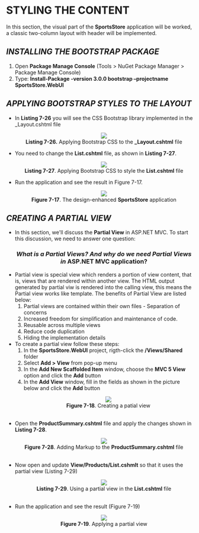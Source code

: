 <h1>STYLING THE CONTENT</h1>
<p>In this section, the visual part of the <b>SportsStore</b> application will be worked, a classic two-column layout with header will be implemented.</p>

<h2><i>INSTALLING THE BOOTSTRAP PACKAGE</i></h2>
<ol>
	<li>
		Open <b>Package Manage Console</b> (Tools > NuGet Package Manager > Package Manage Console)
	</li>
	<li>
		Type: <b>Install-Package -version 3.0.0 bootstrap –projectname SportsStore.WebUI</b>
	</li>
</ol>

<h2><i>APPLYING BOOTSTRAP STYLES TO THE LAYOUT</i></h2>
    <ul>
        <li>
            In <b>Listing 7-26</b> you will see the CSS Bootstrap library implemented in the _Layout.cshtml file
            <p align="center">
                <img src="Pictures/Listing 7-26.png" /><br />
                <b>Listing 7-26.</b> Applying Bootstrap CSS to the <b>_Layout.cshtml</b> file
            </p>
        </li>
        <li>
            You need to change the <b>List.cshtml</b> file, as shown in <b>Listing 7-27</b>.
            <p align="center">
                <img src="Pictures/Listing 7-27.png" /><br />
                <b>Listing 7-27</b>. Applying Bootstrap CSS to style the <b>List.cshtml</b> file
            </p>
        </li>
        <li>
            Run the application and see the result in Figure 7-17. 
            <p align="center">
                <img src="Pictures/Figure 7-17.png" /><br />
                <b>Figure 7-17</b>. The design-enhanced <b>SportsStore</b> application
            </p>
        </li>        
    </ul>

<h2><i>CREATING A PARTIAL VIEW</i></h2>
    <ul>
        <li>
          In this section, we'll discuss the <b>Partial View</b> in ASP.NET MVC. To start this discussion, we need to answer one question:
            <h3 align="center"><i>What is a <b>Partial Views</b>? And why do we need <b>Partial Views</b> in </i> ASP.NET MVC application?</h3>
        </li>
        <li>
            Partial view is special view which renders a portion of view content, that is, views that are rendered within another view. The HTML output generated by partial viw is rendered into the calling view, this means the Partial view works like template. The benefits of Partial View are listed below:
            <ol>
                <li>Partial views are contained within their own files - Separation of concerns</li>
                <li>Increased freedom for simplification and maintenance of code.</li>
                <li>Reusable across multiple views</li>
                <li>Reduce code duplication</li>
                <li>Hiding the implementation details</li>
            </ol>
        </li>
        <li>
            To create a partial view follow these steps:
            <ol>
                <li>In the <b>SportsStore.WebUI</b> project, rigth-click the <b>/Views/Shared</b> folder</li>
                <li>Select <b>Add > View</b> from pop-up menu</li>
                <li>In the <b>Add New Scaffolded Item</b> window, choose the <b>MVC 5 View</b> option and click the <b>Add</b> button</li>
                <li>
                    In the <b>Add View</b> window, fill in the fields as shown in the picture below and click the <b>Add</b> button
                    <p align="center">
                        <img src="Pictures/Figure 7-18.png" /><br />
                        <b>Figure 7-18</b>. Creating a patial view
                    </p>
                </li>
            </ol><br />
        </li>
        <li>
            Open the <b>ProductSummary.cshtml</b> file and apply the changes shown in <b>Listing 7-28</b>.
            <p align="center">
                <img src="Pictures/Listing 7-28.png" /><br />
                <b>Figure 7-28</b>. Adding Markup to the <b>ProductSummary.cshtml</b> file
            </p><br />
        </li>
        <li>
            Now open and update <b>View/Products/List.cshmlt</b> so that it uses the partial view (Listing 7-29)
            <p align="center">
                <img src="Pictures/Listing 7-29.png" /><br />
                <b>Listing 7-29</b>. Using a partial view in the <b>List.cshtml</b> file
            </p><br />
        </li>
        <li>
            Run the application and see the result (Figure 7-19)
            <p align="center">
                <img src="Pictures/Figure 7-19.png" /><br />
                <b>Figure 7-19</b>. Applying a partial view
            </p>
        </li>
    </ul>